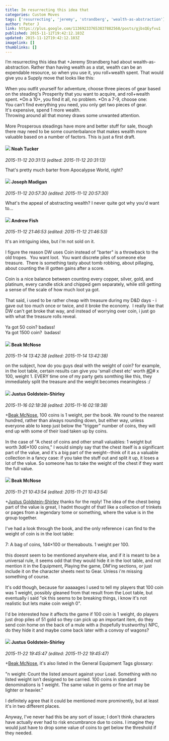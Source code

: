 ```yaml
---
title: Im resurrecting this idea that
categories: Custom Moves
tags: ['resurrecting', 'jeremy', 'strandberg', 'wealth-as-abstraction']
author: Peter J
link: https://plus.google.com/113692337653837882568/posts/gjbsQEyfvu1
published: 2015-11-12T19:42:12.183Z
updated: 2015-11-12T19:42:12.183Z
imagelink: []
thumblinks: []
---
```


I’m resurrecting this idea that +Jeremy Strandberg had about wealth-as-abstraction. Rather than having wealth as a stat, wealth can be an expendable resource, so when you use it, you roll+wealth spent. That would give you a Supply move that looks like this: <br /><br />When you outfit yourself for adventure, choose three pieces of gear based on the steading&#39;s Prosperity that you want to acquire, and roll+wealth spent. *On a 10+, you find it all, no problem. *On a 7-9, choose one:<br />You can’t find everything you need, you only get two pieces of gear.<br />It&#39;s expensive, spend 1 more wealth.<br />Throwing around all that money draws some unwanted attention.<br /><br />More Prosperous steadings have more and better stuff for sale, though there may need to be some counterbalance that makes wealth more valuable based on a number of factors. This is just a first draft.
<div id='comment z12afb5qlxq5ujlzh04cihx5it3pexugm20'>
  <h4><img src='{{site.baseurl}}//images/avatars/107427721230797057337_photo.jpg'> Noah Tucker</h4>
      <p><cite>2015-11-12 20:31:13 (edited: 2015-11-12 20:31:13)</cite></p>
        <p>That&#39;s pretty much barter from Apocalypse World, right?</p>
</div>
        

<div id='comment z12afb5qlxq5ujlzh04cihx5it3pexugm20'>
  <h4><img src='{{site.baseurl}}//images/avatars/115537689100909936949_photo.jpg'> Joseph Madigan</h4>
      <p><cite>2015-11-12 20:57:30 (edited: 2015-11-12 20:57:30)</cite></p>
        <p>What&#39;s the appeal of abstracting wealth? I never quite got why you&#39;d want to...</p>
</div>
        

<div id='comment z12afb5qlxq5ujlzh04cihx5it3pexugm20'>
  <h4><img src='{{site.baseurl}}//images/avatars/109840962456887986459_photo.jpg'> Andrew Fish</h4>
      <p><cite>2015-11-12 21:46:53 (edited: 2015-11-12 21:46:53)</cite></p>
        <p>It&#39;s an intriguing idea, but i&#39;m not sold on it.  <br /><br />I figure the reason DW uses Coin instead of &quot;barter&quot; is a throwback to the old tropes.  You want loot.  You want discrete piles of someone else treasure.  There is something tasty about tomb robbing, about pillaging, about counting the ill gotten gains after a score.<br /><br />Coin is a nice balance between counting every copper, silver, gold, and platinum, every candle stick and chipped gem separately, while still getting a sense of the scale of how much loot ya got.<br /><br />That said, i used to be rather cheap with treasure during my D&amp;D days - i gave out too much once or twice, and it broke the economy.  I really like that DW can&#39;t get broke that way, and instead of worrying over coin, i just go with what the treasure rolls reveal.  <br /><br />Ya got 50 coin? badass!  <br />Ya got 1500 coin?  badass!</p>
</div>
        

<div id='comment z12afb5qlxq5ujlzh04cihx5it3pexugm20'>
  <h4><img src='{{site.baseurl}}//images/avatars/110707183754805695886_photo.jpg'> Beak McNose</h4>
      <p><cite>2015-11-14 13:42:38 (edited: 2015-11-14 13:42:38)</cite></p>
        <p>on the subject, how do you guys deal with the weight of coin? for example, in the loot table, certain results can give you &#39;small chest etc&#39; worth <a rel="nofollow" class="ot-hashtag" href="https://plus.google.com/s/%23D/posts">#D</a># x 100, weight 1. EVERY time one of my party gets somthing like this, they immediately split the treasure and the weight becomes meaningless :/</p>
</div>
        

<div id='comment z12afb5qlxq5ujlzh04cihx5it3pexugm20'>
  <h4><img src='{{site.baseurl}}//images/avatars/103281743953109812860_photo.jpg'> Justus Goldstein-Shirley</h4>
      <p><cite>2015-11-16 02:18:38 (edited: 2015-11-16 02:18:38)</cite></p>
        <p><span class="proflinkWrapper"><span class="proflinkPrefix">+</span><a class="proflink" href="https://plus.google.com/110707183754805695886" oid="110707183754805695886">Beak McNose</a></span>, 100 coins is 1 weight, per the book. We round to the nearest hundred, rather than always rounding down, but either way, unless everyone able to keep just below the &quot;trigger&quot; number of coins, they will end up with some of their load taken up by coins.<br /><br />In the case of &quot;A chest of coins and other small valuables: 1 weight but worth 3d6×100 coins,&quot; I would simply say that the chest itself is a significant part of the value, and it&#39;s a big part of the weight--think of it as a valuable collection in a fancy case: if you take the stuff out and split it up, it loses a lot of the value. So someone has to take the weight of the chest if they want the full value.</p>
</div>
        

<div id='comment z12afb5qlxq5ujlzh04cihx5it3pexugm20'>
  <h4><img src='{{site.baseurl}}//images/avatars/110707183754805695886_photo.jpg'> Beak McNose</h4>
      <p><cite>2015-11-21 10:43:54 (edited: 2015-11-21 10:43:54)</cite></p>
        <p><span class="proflinkWrapper"><span class="proflinkPrefix">+</span><a class="proflink" href="https://plus.google.com/103281743953109812860" oid="103281743953109812860">Justus Goldstein-Shirley</a></span> thanks for the reply! The idea of the chest being part of the value is great, I hadnt thought of that! like a collection of trinkets or pages from a legendary tome or something, where the value is in the group together.<br /><br />I&#39;ve had a look through the book, and the only reference i can find to the weight of coin is in the loot table:<br /><br />7: A bag of coins, 1d4×100 or thereabouts. 1 weight per 100.<br /><br />this doesnt seem to be mentioned anywhere else, and if it is meant to be a universal rule, it seems odd that they would hide it in the loot table, and not mention it in the Equipment, Playing the game, DM&#39;ing sections, or just include it on the character sheets next to Gear. Unless i&#39;m missing something of course.<br /><br />It&#39;s odd though, because for aaaaages I used to tell my players that 100 coin was 1 weight, possibly gleaned from that result from the Loot table, but eventually i said &quot;ok this seems to be breaking things, i know it&#39;s not realistic but lets make coin weigh 0&quot;.<br /><br />I&#39;d be interested how it affects the game if 100 coin is 1 weight, do players just drop piles of 51 gold so they can pick up an important item, do they send coin home on the back of a mule with a (hopefully trustworthy) NPC, do they hide it and maybe come back later with a convoy of wagons?<br /></p>
</div>
        

<div id='comment z12afb5qlxq5ujlzh04cihx5it3pexugm20'>
  <h4><img src='{{site.baseurl}}//images/avatars/103281743953109812860_photo.jpg'> Justus Goldstein-Shirley</h4>
      <p><cite>2015-11-22 19:45:47 (edited: 2015-11-22 19:45:47)</cite></p>
        <p><span class="proflinkWrapper"><span class="proflinkPrefix">+</span><a class="proflink" href="https://plus.google.com/110707183754805695886" oid="110707183754805695886">Beak McNose</a></span>, it&#39;s also listed in the General Equipment Tags glossary: 	 		 		 	 	 		<br />			<br />&quot;n weight: Count the listed amount against your Load. Something with no listed weight isn’t designed to be carried. 100 coins in standard denominations is 1 weight. The same value in gems or fine art may be lighter or heavier.&quot;<br /><br />I definitely agree that it could be mentioned more prominently, but at least it&#39;s in two different places.<br /><br />Anyway, I&#39;ve never had this be any sort of issue; I don&#39;t think characters have actually ever had to risk encumbrance due to coins. I imagine they would just have to drop some value of coins to get below the threshold if they needed.</p>
</div>
        
